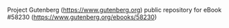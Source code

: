 Project Gutenberg (https://www.gutenberg.org) public repository for
eBook #58230 (https://www.gutenberg.org/ebooks/58230)
